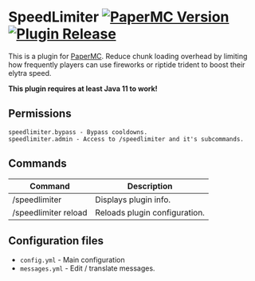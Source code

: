 # SpeedLimiter [![PaperMC Version][Badge-PaperVersion]][PaperMC-URL] [![Plugin Release][Badge-Release]][Release-URL]

[Badge-PaperVersion]: https://img.shields.io/badge/PaperMC-1.16.5-blue?style=for-the-badge
[PaperMC-URL]: https://papermc.io
[Badge-Release]: https://img.shields.io/badge/Plugin_Version-1.1.0-green?style=for-the-badge
[Release-URL]: https://github.com/fabianmakila/SpeedLimiter/releases

This is a plugin for [PaperMC](https://papermc.io).
Reduce chunk loading overhead by limiting how frequently players can use fireworks or riptide trident to boost their elytra speed.

**This plugin requires at least Java 11 to work!**

## Permissions
```
speedlimiter.bypass - Bypass cooldowns.
speedlimiter.admin - Access to /speedlimiter and it's subcommands.
```

## Commands
Command | Description
--- | ---
/speedlimiter|Displays plugin info.
/speedlimiter reload|Reloads plugin configuration.

## Configuration files
- `config.yml` - Main configuration
- `messages.yml` - Edit / translate messages.
